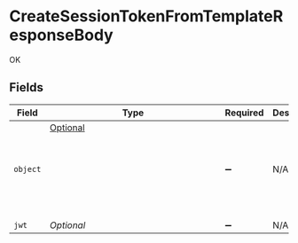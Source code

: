 # CreateSessionTokenFromTemplateResponseBody

OK


## Fields

| Field                                                 | Type                                                  | Required                                              | Description                                           |
| ----------------------------------------------------- | ----------------------------------------------------- | ----------------------------------------------------- | ----------------------------------------------------- |
| `object`                                              | [Optional<Object>](../../models/operations/Object.md) | :heavy_minus_sign:                                    | N/A                                                   |
| `jwt`                                                 | *Optional<String>*                                    | :heavy_minus_sign:                                    | N/A                                                   |